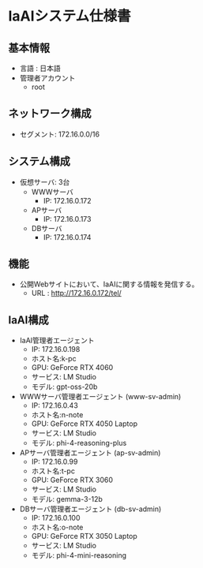 # IaAIシステム仕様書

## 基本情報
- 言語 : 日本語
- 管理者アカウント
  - root

## ネットワーク構成
- セグメント: 172.16.0.0/16

## システム構成
- 仮想サーバ: 3台
    - WWWサーバ
        - IP: 172.16.0.172
    - APサーバ
        - IP: 172.16.0.173
    - DBサーバ
        - IP: 172.16.0.174

## 機能
- 公開Webサイトにおいて、IaAIに関する情報を発信する。
  - URL : http://172.16.0.172/tel/

## IaAI構成
- IaAI管理者エージェント
  - IP: 172.16.0.198
  - ホスト名:k-pc
  - GPU: GeForce RTX 4060
  - サービス: LM Studio
  - モデル: gpt-oss-20b
- WWWサーバ管理者エージェント (www-sv-admin)
  - IP: 172.16.0.43
  - ホスト名:n-note
  - GPU: GeForce RTX 4050 Laptop
  - サービス: LM Studio
  - モデル: phi-4-reasoning-plus
- APサーバ管理者エージェント (ap-sv-admin)
  - IP: 172.16.0.99
  - ホスト名:t-pc
  - GPU: GeForce RTX 3060
  - サービス: LM Studio
  - モデル: gemma-3-12b
- DBサーバ管理者エージェント (db-sv-admin)
  - IP: 172.16.0.100
  - ホスト名:o-note
  - GPU: GeForce RTX 3050 Laptop
  - サービス: LM Studio
  - モデル: phi-4-mini-reasoning

